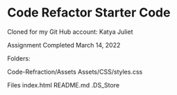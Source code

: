 # Code Refactor Starter Code
Cloned for my Git Hub account: Katya Juliet 

Assignment Completed March 14, 2022

Folders:

Code-Refraction/Assets
Assets/CSS/styles.css

Files 
index.html
README.md
.DS_Store